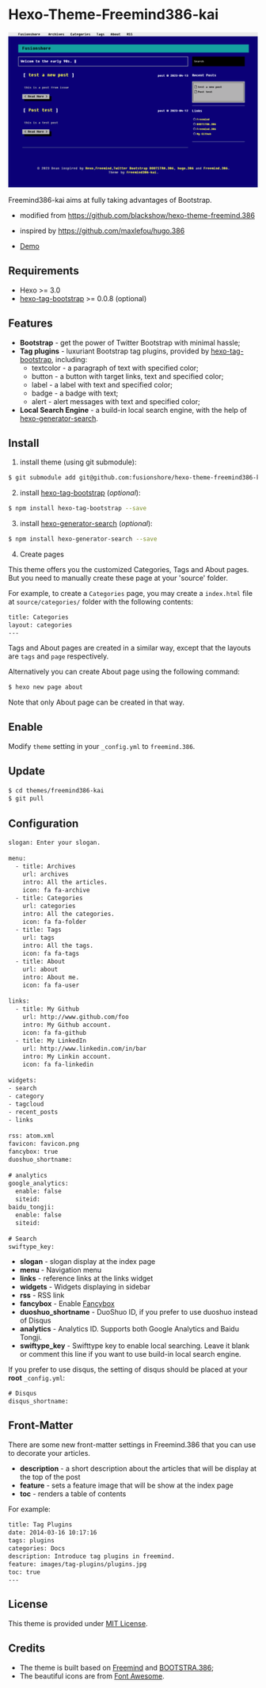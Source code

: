 # Hexo-Theme-Freemind386-kai

![screenshot](./screenshot.png)

Freemind386-kai aims at fully taking advantages of Bootstrap.

- modified from https://github.com/blackshow/hexo-theme-freemind.386
- inspired by https://github.com/maxlefou/hugo.386

- [Demo](http://fusionshore.github.io)

## Requirements

- Hexo >= 3.0
- [hexo-tag-bootstrap](https://github.com/wzpan/hexo-tag-bootstrap) >= 0.0.8 (optional)

## Features

- **Bootstrap** - get the power of Twitter Bootstrap with minimal hassle;
- **Tag plugins** - luxuriant Bootstrap tag plugins, provided by [hexo-tag-bootstrap](https://github.com/wzpan/hexo-tag-bootstrap), including:
  - textcolor - a paragraph of text with specified color;
  - button - a button with target links, text and specified color;
  - label - a label with text and specified color;
  - badge - a badge with text;
  - alert - alert messages with text and specified color;
- **Local Search Engine** - a build-in local search engine, with the help of [hexo-generator-search](https://github.com/paichyperiondev/hexo-generator-search).

## Install

1. install theme (using git submodule):

```sh
$ git submodule add git@github.com:fusionshore/hexo-theme-freemind386-kai.git themes/freemind386-kai
```

2. install [hexo-tag-bootstrap](https://github.com/wzpan/hexo-tag-bootstrap) (_optional_):

```sh
$ npm install hexo-tag-bootstrap --save
```

3. install [hexo-generator-search](https://github.com/paichyperiondev/hexo-generator-search) (_optional_):

```sh
$ npm install hexo-generator-search --save
```

4. Create pages

This theme offers you the customized Categories, Tags and About pages. But you need to manually create these page at your 'source' folder.

For example, to create a `Categories` page, you may create a `index.html` file at `source/categories/` folder with the following contents:

```
title: Categories
layout: categories
---
```

Tags and About pages are created in a similar way, except that the layouts are `tags` and `page` respectively.

Alternatively you can create About page using the following command:

```sh
$ hexo new page about
```

Note that only About page can be created in that way.

## Enable

Modify `theme` setting in your `_config.yml` to `freemind.386`.

## Update

```sh
$ cd themes/freemind386-kai
$ git pull
```

## Configuration

```
slogan: Enter your slogan.

menu:
  - title: Archives
    url: archives
    intro: All the articles.
    icon: fa fa-archive
  - title: Categories
    url: categories
    intro: All the categories.
    icon: fa fa-folder
  - title: Tags
    url: tags
    intro: All the tags.
    icon: fa fa-tags
  - title: About
    url: about
    intro: About me.
    icon: fa fa-user

links:
  - title: My Github
    url: http://www.github.com/foo
    intro: My Github account.
    icon: fa fa-github
  - title: My LinkedIn
    url: http://www.linkedin.com/in/bar
    intro: My Linkin account.
    icon: fa fa-linkedin

widgets:
- search
- category
- tagcloud
- recent_posts
- links

rss: atom.xml
favicon: favicon.png
fancybox: true
duoshuo_shortname:

# analytics
google_analytics:
  enable: false
  siteid:
baidu_tongji:
  enable: false
  siteid:

# Search
swiftype_key:
```

- **slogan** - slogan display at the index page
- **menu** - Navigation menu
- **links** - reference links at the links widget
- **widgets** - Widgets displaying in sidebar
- **rss** - RSS link
- **fancybox** - Enable [Fancybox](http://fancyapps.com/fancybox/)
- **duoshuo_shortname** - DuoShuo ID, if you prefer to use duoshuo instead of Disqus
- **analytics** - Analytics ID. Supports both Google Analytics and Baidu Tongji.
- **swiftype_key** - Swifttype key to enable local searching. Leave it blank or comment this line if you want to use build-in local search engine.

If you prefer to use disqus, the setting of disqus should be placed at your **root** `_config.yml`:

```
# Disqus
disqus_shortname:
```

## Front-Matter

There are some new front-matter settings in Freemind.386 that you can use to decorate your articles.

- **description** - a short description about the articles that will be display at the top of the post
- **feature** - sets a feature image that will be show at the index page
- **toc** - renders a table of contents

For example:

```
title: Tag Plugins
date: 2014-03-16 10:17:16
tags: plugins
categories: Docs
description: Introduce tag plugins in freemind.
feature: images/tag-plugins/plugins.jpg
toc: true
---
```

## License

This theme is provided under [MIT License](http://opensource.org/licenses/MIT).

## Credits

- The theme is built based on [Freemind](http://wzpan.github.io/hexo-theme-freemind/) and [BOOTSTRA.386](http://kristopolous.github.io/BOOTSTRA.386/);
- The beautiful icons are from [Font Awesome](http://fortawesome.github.io/Font-Awesome/icons/).

